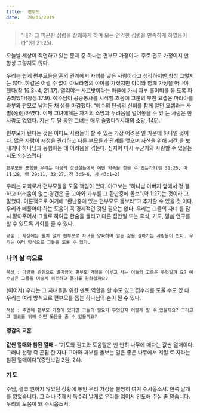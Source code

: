 ```yaml
---
title:  편부모
date:   20/05/2019
---
```


> <p></p>
> “내가 그 피곤한 심령을 상쾌하게 하며 모든 연약한 심령을 만족하게 하였음이라”(렘 31:25).

오늘날 세상이 직면하고 있는 문제 중 하나는 편부모 가정이다. 주로 편모 가정이지
만 항상 그렇지도 않다.

우리는 쉽게 편부모들을 혼외 관계에서 자녀를 낳은 사람이라고 생각하지만 항상
그렇지는 않다. 하갈은 어쩔 수 없이 아브라함의 아이를 가졌지만 아이와 함께 가정을
떠나야 했다(창 16:3~4, 21:17). 엘리야는 사르밧이라는 마을에 가서 과부 홀어미를 돕
도록 파송되었다(왕상 17:9). 예수님이 공중봉사를 시작할 즈음에 그분의 부친 요셉은
마리아를 과부와 편모로 남겨둔 채 생을 마감했다. “예수의 탄생의 신비를 함께 알던
요셉과는 사별(死別)하였다. 이제 그녀에게는 자기의 소망과 두려움을 털어놓을 수 있
는 사람은 한 사람도 없었다. 지난 두 달 동안 그녀는 매우 슬펐다”(시대의 소망, 145).

편부모가 된다는 것은 아마도 사람들이 할 수 있는 가장 어려운 일 가운데 하나일
것이다. 많은 사람이 재정을 관리하고 다른 부모들과 관계를 맺으며 자신을 위해 시간
을 보내거나 하나님과 동행하는 데 어려움을 겪는다. 심지어 다시 누군가와 사랑할 수
있을는지도 의심스럽다.

`편부모를 포함한 우리는 다음의 성경절들에서 어떤 약속을 찾을 수 있는가?(렘
31:25, 마 11:28, 렘 29:11, 32:27, 잠 3:5~6, 사 43:1~2)`

우리는 교회로서 편부모들을 도울 책임이 있다. 야고보는 “하나님 아버지 앞에서 정
결하고 더러움이 없는 경건은 곧 고아와 과부를 그 환난중에 돌보”(약 1:27)는 것이라
고 말했다. 이론적으로 여기에 “환난중에 있는 편부모도 돌보라”고 추가할 수 있을 것
이다. 우리가 베풀어야 하는 도움이 꼭 경제적인 것일 필요는 없다. 우리는 그들의 자녀
를 잠시 맡아주어서 그들로 하여금 한숨을 돌리고 다른 집안일 또는 휴식, 기도, 말씀
연구를 할 수 있도록 기회를 줄 수 있다.

`교훈 : 세상에는 원치 않게 편부모로 자녀를 양육하며 힘든 삶을 살아가는 사람들이
있다. 우리는 여러 방식으로 그들을 도울 수 있다.`

### 나의 삶 속으로

`묵상 : 다양한 원인으로 말미암아 편부모 가정을 이루고 사는 이들의 고충은 무엇일까
요? 예수님은 그들을 어떻게 위로하고 돕기를 원하실까요?`

(이어서) 우리는 그 자녀들을 위한 멘토 역할을 할 수도 있고 집수리를 도울 수도 있
다. 우리는 여러 방식으로 편부모를 돕는 하나님의 손이 될 수 있다.

`적용 : 주변에 편부모 가정이 있다면 그들의 필요가 무엇인지 어떻게 알 수 있을까요?
그리고 그 필요를 위해 어떤 도움을 줄 수 있을까요?`

#### 영감의 교훈

**값싼 열매와 참된 열매 -** “기도와 권고와 도움말은 빈
번히 나무에 매다는 값싼 열매이다. 그러나 선행 즉 곤핍
한 자나 고아와 과부를 돌보는 일은 좋은 나무에서 저절
로 자라는 참된 열매이다”(증언보감 2권, 24).

#### 기 도

주님, 결코 원하지 않았던
상황에 놓인 우리 가정을
불쌍히 여겨 주시옵소서.
한쪽 날개를 잃었습니다. 그
러나 주께서 독수리 날개로
우리를 업어서 인도해 주실
줄 믿습니다. 우리의 도움이
돼 주시옵소서.